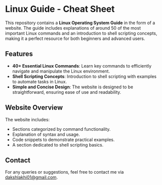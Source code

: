 # Linux Guide - Cheat Sheet

This repository contains a **Linux Operating System Guide** in the form of a website. The guide includes explanations of around 50 of the most important Linux commands and an introduction to shell scripting concepts, making it a perfect resource for both beginners and advanced users.

## Features
- **40+ Essential Linux Commands**: Learn key commands to efficiently navigate and manipulate the Linux environment.
- **Shell Scripting Concepts**: Introduction to shell scripting with examples to automate tasks in Linux.
- **Simple and Concise Design**: The website is designed to be straightforward, ensuring ease of use and readability.

## Website Overview
The website includes:
- Sections categorized by command functionality.
- Explanation of syntax and usage.
- Code snippets to demonstrate practical examples.
- A section dedicated to shell scripting basics.

## Contact
For any queries or suggestions, feel free to contact me via [dakshlakhi01@gmail.com](mailto:dakshlakhi01@gmail.com).

